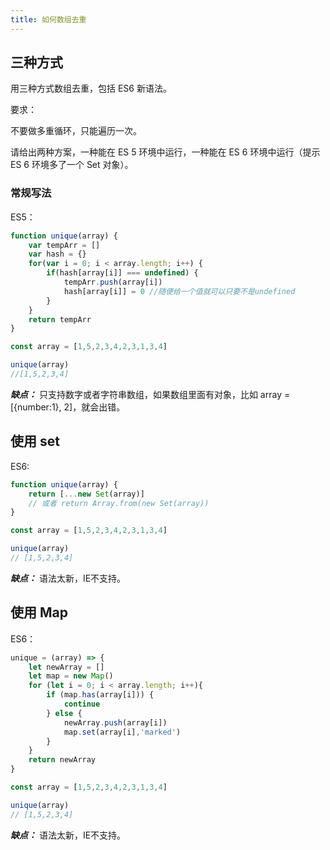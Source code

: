 ```yaml
---
title: 如何数组去重
---
```


## 三种方式

用三种方式数组去重，包括 ES6 新语法。

要求：

不要做多重循环，只能遍历一次。

请给出两种方案，一种能在 ES 5 环境中运行，一种能在 ES 6 环境中运行（提示 ES 6 环境多了一个 Set 对象）。


### 常规写法

ES5：

```js
function unique(array) {
    var tempArr = []
    var hash = {}
    for(var i = 0; i < array.length; i++) {
        if(hash[array[i]] === undefined) {
            tempArr.push(array[i])
            hash[array[i]] = 0 //随便给一个值就可以只要不是undefined
        }
    }
    return tempArr
}

const array = [1,5,2,3,4,2,3,1,3,4]

unique(array) 
//[1,5,2,3,4]
```

***缺点：*** 只支持数字或者字符串数组，如果数组里面有对象，比如 array = [{number:1}, 2]，就会出错。

## 使用 set

ES6:

```js
function unique(array) {
    return [...new Set(array)]
    // 或者 return Array.from(new Set(array))
}

const array = [1,5,2,3,4,2,3,1,3,4]

unique(array) 
// [1,5,2,3,4]
```

***缺点：*** 语法太新，IE不支持。

## 使用 Map

ES6：

```js
unique = (array) => {
    let newArray = []
    let map = new Map()
    for (let i = 0; i < array.length; i++){
        if (map.has(array[i])) {
            continue
        } else {
            newArray.push(array[i])
            map.set(array[i],'marked')
        }
    }
    return newArray
}

const array = [1,5,2,3,4,2,3,1,3,4]

unique(array)
// [1,5,2,3,4]
```

***缺点：*** 语法太新，IE不支持。